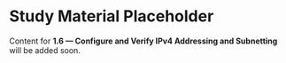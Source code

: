 # Study Material Placeholder

Content for **1.6 — Configure and Verify IPv4 Addressing and Subnetting** will be added soon.
